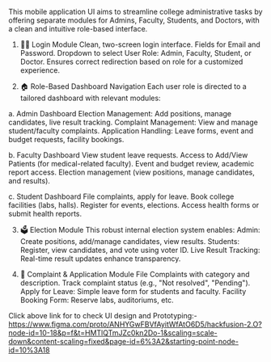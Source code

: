 This mobile application UI aims to streamline college administrative tasks by offering separate modules for Admins, Faculty, Students, and Doctors, with a clean and intuitive role-based interface.

1. 🧑‍💼 Login Module
Clean, two-screen login interface.
Fields for Email and Password.
Dropdown to select User Role: Admin, Faculty, Student, or Doctor.
Ensures correct redirection based on role for a customized experience.

2. 🏠 Role-Based Dashboard Navigation
Each user role is directed to a tailored dashboard with relevant modules:

a. Admin Dashboard
Election Management: Add positions, manage candidates, live result tracking.
Complaint Management: View and manage student/faculty complaints.
Application Handling: Leave forms, event and budget requests, facility bookings.

b. Faculty Dashboard
View student leave requests.
Access to Add/View Patients (for medical-related faculty).
Event and budget review, academic report access.
Election management (view positions, manage candidates, and results).

c. Student Dashboard
File complaints, apply for leave.
Book college facilities (labs, halls).
Register for events, elections.
Access health forms or submit health reports.

3. 🗳️ Election Module
This robust internal election system enables:
Admin: Create positions, add/manage candidates, view results.
Students: Register, view candidates, and vote using voter ID.
Live Result Tracking: Real-time result updates enhance transparency.

4. 📂 Complaint & Application Module
File Complaints with category and description.
Track complaint status (e.g., "Not resolved", "Pending").
Apply for Leave: Simple leave form for students and faculty.
Facility Booking Form: Reserve labs, auditoriums, etc.

Click above link for to check UI design and Prototyping:-https://www.figma.com/proto/ANHYGwFBVfAyitWfAtO6D5/hackfusion-2.O?node-id=10-18&p=f&t=HMTlQTmJZc0kn2Do-1&scaling=scale-down&content-scaling=fixed&page-id=6%3A2&starting-point-node-id=10%3A18




